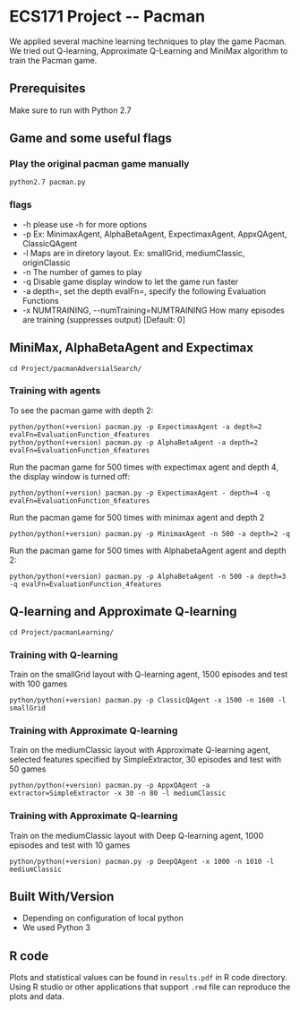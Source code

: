 # ECS171 Project -- Pacman

We applied several machine learning techniques to play the game Pacman. We tried out Q-learning, Approximate Q-Learning and MiniMax algorithm to train the Pacman game.

## Prerequisites

Make sure to run with Python 2.7

## Game and some useful flags

### Play the original pacman game manually

```
python2.7 pacman.py
```

### flags

* -h  please use -h for more options
* -p  <Agents> Ex: MinimaxAgent, AlphaBetaAgent, ExpectimaxAgent, AppxQAgent, ClassicQAgent
* -l  <Map> Maps are in diretory layout. Ex: smallGrid, mediumClassic, originClassic
* -n  <Number> The number of games to play
* -q  Disable game display window to let the game run faster
* -a  depth=<Number>, set the depth
      evalFn=<EvaluationFunction>, specify the following Evaluation Functions
* -x  NUMTRAINING, --numTraining=NUMTRAINING How many episodes are training (suppresses output) [Default: 0]
  
## MiniMax, AlphaBetaAgent and Expectimax

```
cd Project/pacmanAdversialSearch/
```

### Training with agents

To see the pacman game with depth 2:

```
python/python(+version) pacman.py -p ExpectimaxAgent -a depth=2 evalFn=EvaluationFunction_4features
python/python(+version) pacman.py -p AlphaBetaAgent -a depth=2 evalFn=EvaluationFunction_6features
```

Run the pacman game for 500 times with expectimax agent and depth 4, the display window is turned off: 

```
python/python(+version) pacman.py -p ExpectimaxAgent - depth=4 -q  evalFn=EvaluationFunction_6features
```

Run the pacman game for 500 times with minimax agent and depth 2

```
python/python(+version) pacman.py -p MinimaxAgent -n 500 -a depth=2 -q
```

Run the pacman game for 500 times with AlphabetaAgent agent and depth 2: 

```
python/python(+version) pacman.py -p AlphaBetaAgent -n 500 -a depth=3 -q evalFn=EvaluationFunction_4features
```

## Q-learning and Approximate Q-learning

```
cd Project/pacmanLearning/
```

### Training with Q-learning

Train on the smallGrid layout with Q-learning agent, 1500 episodes and test with 100 games
```
python/python(+version) pacman.py -p ClassicQAgent -x 1500 -n 1600 -l smallGrid
```

### Training with Approximate Q-learning

Train on the mediumClassic layout with Approximate Q-learning agent, selected features specified by SimpleExtractor, 30 episodes and test with 50 games
```
python/python(+version) pacman.py -p AppxQAgent -a extractor=SimpleExtractor -x 30 -n 80 -l mediumClassic
```

### Training with Approximate Q-learning
Train on the mediumClassic layout with Deep Q-learning agent, 1000 episodes and test with 10 games
```
python/python(+version) pacman.py -p DeepQAgent -x 1000 -n 1010 -l mediumClassic
```
## Built With/Version

* Depending on configuration of local python
* We used Python 3

## R code

Plots and statistical values can be found in `results.pdf` in R code directory. Using R studio or other applications that support `.rmd` file can reproduce the plots and data.
